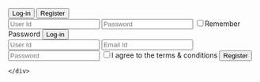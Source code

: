 <!DOCTYPE html>
<html lang="en">
<head>
    <meta charset="UTF-8">
    <meta name="viewport" content="width=device-width, initial-scale=1.0">
    <title>Document</title>
    <link rel="stylesheet" href="log.css">
    <script src="log.js"></script>
</head>
<body>
    <div class="hero">
        <div class="form-box">
        <div class="button-box">
            <div id="btn"></div>
            <button type="button" class="toggle-btn" onclick="login()">Log-in</button>
            <button type="button" class="toggle-btn" onclick="register()">Register</button>
    </div>
    <div id="login" class="input-group">
        <input type="text" class="input-field" id="login-username" placeholder="User Id" required>
        <input type="text" class="input-field" id="login-password" placeholder="Password" required>
        <input type="checkbox" class="chechbox"><span>Remember Password</span> 
        <button type="submit" class="submit-btn" onclick="loginform()">Log-in</button>
    </div>
   <div id="register" class="input-group">
    <input type="text" class="input-field" id="signup-username" placeholder="User Id" required>
    <input type="email" class="input-field" id="signup-email" placeholder="Email Id" required>
    <input type="text" class="input-field" id="signup-password" placeholder="Password" required>
    <input type="checkbox" class="chechbox"><span>I agree to the terms & conditions</span> 
    <button type="submit" class="submit-btn" onclick="registerform()">Register</button>
   </div>

    </div>
</div> 



<script>

var x = document.getElementById("login");
var y = document.getElementById("register");
var z = document.getElementById("btn");


function register(){
    x.style.left = "-400px";
    y.style.left = "50px";
    z.style.left = "110px";
}
function login(){
    x.style.left = "50px";
    y.style.left = "450px";
    z.style.left = "0";
}


</script>


 
</body>
</html>
